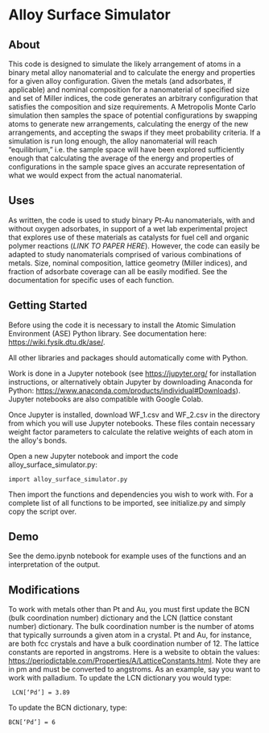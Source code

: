 # Alloy Surface Simulator

## About

This code is designed to simulate the likely arrangement of atoms in a binary metal alloy nanomaterial and to calculate the energy and properties for a given alloy configuration. Given the metals (and adsorbates, if applicable) and nominal composition for a nanomaterial of specified size and set of Miller indices, the code generates an arbitrary configuration that satisfies the composition and size requirements. A Metropolis Monte Carlo simulation then samples the space of potential configurations by swapping atoms to generate new arrangements, calculating the energy of the new arrangements, and accepting the swaps if they meet probability criteria. If a simulation is run long enough, the alloy nanomaterial will reach “equilibrium,” i.e. the sample space will have been explored sufficiently enough that calculating the average of the energy and properties of configurations in the sample space gives an accurate representation of what we would expect from the actual nanomaterial. 

## Uses

As written, the code is used to study binary Pt-Au nanomaterials, with and without oxygen adsorbates, in support of a wet lab experimental project that explores use of these materials as catalysts for fuel cell and organic polymer reactions (*LINK TO PAPER HERE*). However, the code can easily be adapted to study nanomaterials comprised of various combinations of metals. Size, nominal composition, lattice geometry (Miller indices), and fraction of adsorbate coverage can all be easily modified.
See the documentation for specific uses of each function.

## Getting Started

Before using the code it is necessary to install the Atomic Simulation Environment (ASE) Python library. See documentation here: https://wiki.fysik.dtu.dk/ase/.

All other libraries and packages should automatically come with Python. 

Work is done in a Jupyter notebook (see https://jupyter.org/ for installation instructions, or alternatively obtain Jupyter by downloading Anaconda for Python: https://www.anaconda.com/products/individual#Downloads). Jupyter notebooks are also compatible with Google Colab. 

Once Jupyter is installed, download WF_1.csv and WF_2.csv in the directory from which you will use Jupyter notebooks. These files contain necessary weight factor parameters to calculate the relative weights of each atom in the alloy's bonds.

Open a new Jupyter notebook and import the code alloy_surface_simulator.py:
```
import alloy_surface_simulator.py
```
Then import the functions and dependencies you wish to work with. For a complete list of all functions to be imported, see initialize.py and simply copy the script over.

## Demo
See the demo.ipynb notebook for example uses of the functions and an interpretation of the output.

## Modifications

To work with metals other than Pt and Au, you must first update the BCN (bulk coordination number) dictionary and the LCN (lattice constant number) dictionary. The bulk coordination number is the number of atoms that typically surrounds a given atom in a crystal. Pt and Au, for instance, are both fcc crystals and have a bulk coordination number of 12. The lattice constants are reported in angstroms. Here is a website to obtain the values: https://periodictable.com/Properties/A/LatticeConstants.html. Note they are in pm and must be converted to angstroms.
As an example, say you want to work with palladium. To update the LCN dictionary you would type:
```
 LCN[‘Pd’] = 3.89
```
To update the BCN dictionary, type:
```
BCN[‘Pd’] = 6
```
